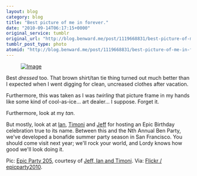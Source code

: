 ```yaml
---
layout: blog
category: blog
title: "Best picture of me in forever."
date: "2010-09-14T06:17:15+0000"
original_service: tumblr
original_url: "http://blog.benward.me/post/1119668831/best-picture-of-me-in-forever-best-dressed"
tumblr_post_type: photo
atomid: "http://blog.benward.me/post/1119668831/best-picture-of-me-in-forever-best-dressed"
---
```

<figure class="photo">
  <a href="http://www.flickr.com/photos/epicparty2010/4987234630/in/faves-benward"><img src="http://benward.me/res/tumblr/media/1119668831/0.jpg" alt="Image"></a>
</figure>

Best _dressed_ too. That brown shirt/tan tie thing turned out much better than I expected when I went digging for clean, uncreased clothes after vacation.

Furthermore, this was taken as I was _twirling_ that picture frame in my hands like some kind of cool-as-ice… art dealer… I suppose. Forget it.

Furthermore, look at my _tan_.

But mostly, look at at [Ian](http://slumbrparty.com), [Timoni](http://timoni.org) and [Jeff](http://progrium.com) for hosting an Epic Birthday celebration true to its name. Between this and the Nth Annual Ben Party, we've developed a bonafide summer party season in San Francisco. You should come visit next year; we'll rock your world, and Lordy knows how good we'll look doing it.
 
Pic: <a href="http://www.flickr.com/photos/epicparty2010/4987234630/in/faves-benward">Epic Party 205</a>, courtesy of <a href="http://flickr.com/photos/epicparty2010">Jeff, Ian and Timoni</a>.
Via: [Flickr &#x2F; epicparty2010](http://www.flickr.com/photos/epicparty2010/4987234630/in/faves-benward).